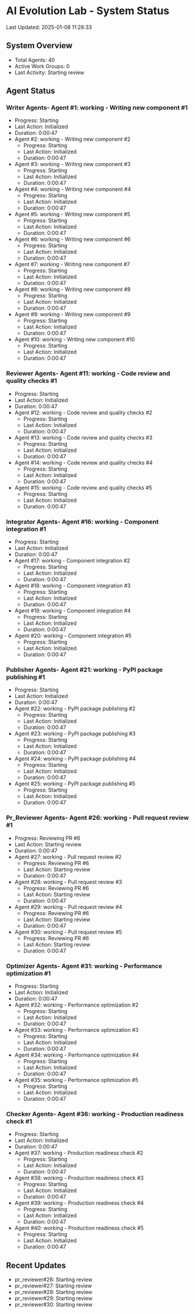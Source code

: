 # AI Evolution Lab - System Status
Last Updated: 2025-01-08 11:28:33

## System Overview
- Total Agents: 40
- Active Work Groups: 0
- Last Activity: Starting review

## Agent Status

### Writer Agents- Agent #1: working - Writing new component #1
  - Progress: Starting
  - Last Action: Initialized
  - Duration: 0:00:47
- Agent #2: working - Writing new component #2
  - Progress: Starting
  - Last Action: Initialized
  - Duration: 0:00:47
- Agent #3: working - Writing new component #3
  - Progress: Starting
  - Last Action: Initialized
  - Duration: 0:00:47
- Agent #4: working - Writing new component #4
  - Progress: Starting
  - Last Action: Initialized
  - Duration: 0:00:47
- Agent #5: working - Writing new component #5
  - Progress: Starting
  - Last Action: Initialized
  - Duration: 0:00:47
- Agent #6: working - Writing new component #6
  - Progress: Starting
  - Last Action: Initialized
  - Duration: 0:00:47
- Agent #7: working - Writing new component #7
  - Progress: Starting
  - Last Action: Initialized
  - Duration: 0:00:47
- Agent #8: working - Writing new component #8
  - Progress: Starting
  - Last Action: Initialized
  - Duration: 0:00:47
- Agent #9: working - Writing new component #9
  - Progress: Starting
  - Last Action: Initialized
  - Duration: 0:00:47
- Agent #10: working - Writing new component #10
  - Progress: Starting
  - Last Action: Initialized
  - Duration: 0:00:47

### Reviewer Agents- Agent #11: working - Code review and quality checks #1
  - Progress: Starting
  - Last Action: Initialized
  - Duration: 0:00:47
- Agent #12: working - Code review and quality checks #2
  - Progress: Starting
  - Last Action: Initialized
  - Duration: 0:00:47
- Agent #13: working - Code review and quality checks #3
  - Progress: Starting
  - Last Action: Initialized
  - Duration: 0:00:47
- Agent #14: working - Code review and quality checks #4
  - Progress: Starting
  - Last Action: Initialized
  - Duration: 0:00:47
- Agent #15: working - Code review and quality checks #5
  - Progress: Starting
  - Last Action: Initialized
  - Duration: 0:00:47

### Integrator Agents- Agent #16: working - Component integration #1
  - Progress: Starting
  - Last Action: Initialized
  - Duration: 0:00:47
- Agent #17: working - Component integration #2
  - Progress: Starting
  - Last Action: Initialized
  - Duration: 0:00:47
- Agent #18: working - Component integration #3
  - Progress: Starting
  - Last Action: Initialized
  - Duration: 0:00:47
- Agent #19: working - Component integration #4
  - Progress: Starting
  - Last Action: Initialized
  - Duration: 0:00:47
- Agent #20: working - Component integration #5
  - Progress: Starting
  - Last Action: Initialized
  - Duration: 0:00:47

### Publisher Agents- Agent #21: working - PyPI package publishing #1
  - Progress: Starting
  - Last Action: Initialized
  - Duration: 0:00:47
- Agent #22: working - PyPI package publishing #2
  - Progress: Starting
  - Last Action: Initialized
  - Duration: 0:00:47
- Agent #23: working - PyPI package publishing #3
  - Progress: Starting
  - Last Action: Initialized
  - Duration: 0:00:47
- Agent #24: working - PyPI package publishing #4
  - Progress: Starting
  - Last Action: Initialized
  - Duration: 0:00:47
- Agent #25: working - PyPI package publishing #5
  - Progress: Starting
  - Last Action: Initialized
  - Duration: 0:00:47

### Pr_Reviewer Agents- Agent #26: working - Pull request review #1
  - Progress: Reviewing PR #6
  - Last Action: Starting review
  - Duration: 0:00:47
- Agent #27: working - Pull request review #2
  - Progress: Reviewing PR #6
  - Last Action: Starting review
  - Duration: 0:00:47
- Agent #28: working - Pull request review #3
  - Progress: Reviewing PR #6
  - Last Action: Starting review
  - Duration: 0:00:47
- Agent #29: working - Pull request review #4
  - Progress: Reviewing PR #6
  - Last Action: Starting review
  - Duration: 0:00:47
- Agent #30: working - Pull request review #5
  - Progress: Reviewing PR #6
  - Last Action: Starting review
  - Duration: 0:00:47

### Optimizer Agents- Agent #31: working - Performance optimization #1
  - Progress: Starting
  - Last Action: Initialized
  - Duration: 0:00:47
- Agent #32: working - Performance optimization #2
  - Progress: Starting
  - Last Action: Initialized
  - Duration: 0:00:47
- Agent #33: working - Performance optimization #3
  - Progress: Starting
  - Last Action: Initialized
  - Duration: 0:00:47
- Agent #34: working - Performance optimization #4
  - Progress: Starting
  - Last Action: Initialized
  - Duration: 0:00:47
- Agent #35: working - Performance optimization #5
  - Progress: Starting
  - Last Action: Initialized
  - Duration: 0:00:47

### Checker Agents- Agent #36: working - Production readiness check #1
  - Progress: Starting
  - Last Action: Initialized
  - Duration: 0:00:47
- Agent #37: working - Production readiness check #2
  - Progress: Starting
  - Last Action: Initialized
  - Duration: 0:00:47
- Agent #38: working - Production readiness check #3
  - Progress: Starting
  - Last Action: Initialized
  - Duration: 0:00:47
- Agent #39: working - Production readiness check #4
  - Progress: Starting
  - Last Action: Initialized
  - Duration: 0:00:47
- Agent #40: working - Production readiness check #5
  - Progress: Starting
  - Last Action: Initialized
  - Duration: 0:00:47


## Recent Updates
- pr_reviewer#26: Starting review
- pr_reviewer#27: Starting review
- pr_reviewer#28: Starting review
- pr_reviewer#29: Starting review
- pr_reviewer#30: Starting review
